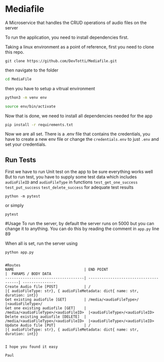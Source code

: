 # Mediafile
A Microservice that handles the CRUD operations of audio files on the server


To run the application, you need to install dependencies first.

Taking a linux environment as a point of reference, first you need to clone this repo.

```
git clone https://github.com/DevTotti/Mediafile.git
```

then navigate to the folder

```bash
cd MediaFile
```

then you have to setup a vitrual environment

```bash
python3 -m venv env

source env/bin/activate
```

Now that is done, we need to install all dependencies needed for the app

```bash
pip install -r requirements.txt
```


Now we are all set. There is a .env file that contains the credentials, you have to create a new env file or change the ```credentials.env``` to just ```.env``` and set your credentials.

## Run Tests
First we have to run Unit test on the app to be sure everything works well 
But to run test, you have to supply some test data which includes ```audioFileID``` and ```audioFileType``` in functions
```test_get_one_success``` ```test_put_success``` ```test_delete_success``` for adequate test results

```
python -m pytest
```
or simply

```
pytest
```

#Usage
To run the server, by default the server runs on 5000 but you can change it to anything. You can do this by reading the comment in ```app.py``` line 89

When all is set, run the server using

```
python app.py


#Routes
NAME     			                | END POINT                             |  PARAMS / BODY DATA
------------------------------------| --------------------------------------| ---------------
Create Audio file [POST]            | /                                     |{ audioFileType: str}, { audioFileMetadata: dict{ name: str,  duration: int}}
Get existing audiofile [GET]        | /media/<audioFileType>/               |<audioFileType>/
Get one existing audiofile [GET]    | /media/<audioFileType>/<audioFileID>  |<audioFileType>/<audioFileID>
Delete existing audiofile [DELETE]  | /media/<audioFileType>/<audioFileID>  |<audioFileType>/<audioFileID>
Update Audio file [PUT]             | /                                     |{ audioFileType: str}, { audioFileMetadata: dict{ name: str,  duration: int}}


I hope you found it easy

Paul